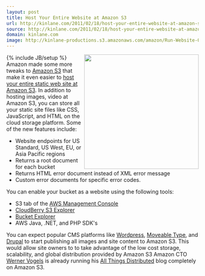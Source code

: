 ```yaml
---
layout: post
title: Host Your Entire Website at Amazon S3
url: http://kinlane.com/2011/02/18/host-your-entire-website-at-amazon-s3/
source: http://kinlane.com/2011/02/18/host-your-entire-website-at-amazon-s3/
domain: kinlane.com
image: http://kinlane-productions.s3.amazonaws.com/amazon/Run-Website-On-Amazon-S3.png
---
```

{% include JB/setup %}<a href="http://www.allthingsdistributed.com/" target="_blank"><img class="c1" src="http://kinlane-productions.s3.amazonaws.com/amazon/Run-Website-On-Amazon-S3.png" alt="" width="300" align="right" /></a>Amazon made some more tweaks to <a href="http://aws.amazon.com/s3/" target="_blank">Amazon S3</a> that make it even easier to <a href="http://aws.typepad.com/aws/2011/02/host-your-static-website-on-amazon-s3.html" target="_blank">host your entire static web site at Amazon S3</a>. In addition to hosting images, video at Amazon S3, you can store all your static site files like CSS, JavaScript, and HTML on the cloud storage platform. Some of the new features include:
<ul class="mainlist">
     <li>Website endpoints for US Standard, US West, EU, or Asia Pacific regions
     </li>
     <li>Returns a root document for each bucket
     </li>
     <li>Returns HTML error document instead of XML error message
     </li>
     <li>Custom error documents for specific error codes.
     </li>
</ul>You can enable your bucket as a website using the following tools:
<ul class="mainlist">
     <li>S3 tab of the <a href="http://aws.amazon.com/console/" target="_blank">AWS Management Console</a>
     </li>
     <li>
          <a href="http://cloudberrylab.com/?page=cloudberry-explorer-amazon-s3" target="_blank">CloudBerry S3 Explorer</a>
     </li>
     <li>
          <a href="http://www.bucketexplorer.com/" target="_blank">Bucket Explorer</a>
     </li>
     <li>AWS Java, .NET, and PHP SDK's
     </li>
</ul>You can expect popular CMS platforms like <a href="http://wordpress.org/" target="_blank">Wordpress</a>, <a href="http://www.movabletype.org/" target="_blank">Moveable Type</a>, and <a href="http://drupal.org/" target="_blank">Drupal</a> to start publishing all images and site content to Amazon S3. This would allow site owners to to take advantage of the low cost storage, scalability, and global distribution provided by Amazon S3 Amazon CTO <a class="zem_slink" title="Werner Vogels" rel="homepage" href="http://www.allthingsdistributed.com">Werner Vogels</a> is already running his <a href="http://www.allthingsdistributed.com/" target="_blank">All Things Distributed</a> blog completely on Amazon S3.
